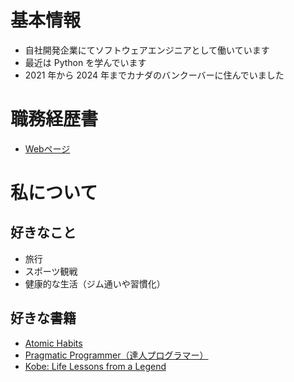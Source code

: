 # 基本情報

- 自社開発企業にてソフトウェアエンジニアとして働いています
- 最近は Python を学んでいます
- 2021 年から 2024 年までカナダのバンクーバーに住んでいました

# 職務経歴書

- [Webページ](https://ayut0.github.io/yuto-yamakita/)

# 私について

## 好きなこと

- 旅行
- スポーツ観戦
- 健康的な生活（ジム通いや習慣化）

## 好きな書籍

- [Atomic Habits](https://amzn.asia/d/2z5YVwu)
- [Pragmatic Programmer（達人プログラマー）](https://amzn.asia/d/33HsBK0)
- [Kobe: Life Lessons from a Legend](https://amzn.asia/d/33HsBK0)